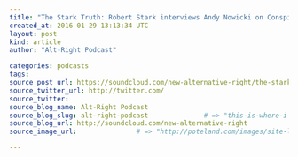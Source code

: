 ```yaml
---
title: "The Stark Truth: Robert Stark interviews Andy Nowicki on Conspiracy, Compliance, Control, &amp; Defiance" # => "I Made a Pretty Gem - Planet.rb"
created_at: 2016-01-29 13:13:34 UTC
layout: post
kind: article
author: "Alt-Right Podcast"

categories: podcasts
tags: 
source_post_url: https://soundcloud.com/new-alternative-right/the-stark-truth-robert-stark-interviews-andy-nowicky-on-conspiracy-compliance-control-defiance    # => "http://poteland.com/blog/i-made-a-pretty-gem-planet-dot-rb/"
source_twitter_url: http://twitter.com/
source_twitter: 
source_blog_name: Alt-Right Podcast
source_blog_slug: alt-right-podcast              # => "this-is-where-i-tell-you-stuff"
source_blog_url: http://soundcloud.com/new-alternative-right               # => "http://poteland.com/articles"
source_image_url:               # => "http://poteland.com/images/site-logo.png"

---
```



<!--
   For the convenience of Soundcloud listeners, here is Robert Stark&#39;s recent interview with Andy Nowicki about his new book &quot;Conspiracy, Compliance, Control, and Defiance.&quot; 

The show notes and links to relevant articles can be found here: http://www.starktruthradio.com/?p=1969           # => "I’ve been hurting to write this ever since we had the idea of creating a Planet for Cubox..." (Continued)
   alt-right-podcast              # => "this-is-where-i-tell-you-stuff"
   http://soundcloud.com/new-alternative-right               # => "http://poteland.com/articles"
                 # => "http://poteland.com/images/site-logo.png"
For the convenience of Soundcloud listeners, here is Robert Stark's recent interview with Andy Nowicki about his new book "Conspiracy, Compliance, Control, and Defiance." 

The show notes and links to relevant articles can be found here: http://www.starktruthradio.com/?p=1969<div class="">
    <i>Source: <a href="http://soundcloud.com/new-alternative-right">Alt-Right Podcast</a></i>
</div>
